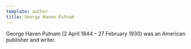 ```yaml
---
template: author
title: George Haven Putnam
---
```


George Haven Putnam (2 April 1844 – 27 February 1930) was an American publisher and writer.
